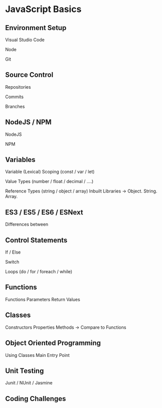 # JavaScript Basics

## Environment Setup
Visual Studio Code

Node

Git

## Source Control
Repositories

Commits

Branches

## NodeJS / NPM
NodeJS

NPM

## Variables
Variable (Lexical) Scoping (const / var / let)

Value Types (number / float / decimal / ….)

Reference Types (string / object / array) Inbuilt Libraries -> 
Object. String. Array.
## ES3 / ES5 / ES6 / ESNext
Differences between

## Control Statements
If / Else

Switch

Loops (do / for / foreach / while)

## Functions
Functions
Parameters
Return Values

## Classes
Constructors
Properties
Methods -> Compare to Functions

## Object Oriented Programming
Using Classes
Main Entry Point

## Unit Testing
Junit / NUnit / Jasmine

## Coding Challenges

